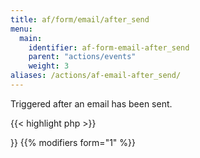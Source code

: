 ```yaml
---
title: af/form/email/after_send
menu:
  main:
    identifier: af-form-email-after_send
    parent: "actions/events"
    weight: 3
aliases: /actions/af-email-after_send/
---
```


Triggered after an email has been sent.

{{< highlight php >}}
<?php

function after_email_send( $email, $form ) {
    // Do something with email
}
add_action( 'af/form/email/after_send/key=FORM_KEY', 'after_email_send', 10, 2 );

{{< / highlight >}}

{{% modifiers form="1" %}}